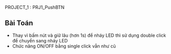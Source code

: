 PROJECT_1 : PRJ1_PushBTN
## Bài Toán ##
- Thay vì bấm nút và giữ lâu (hơn 1s) để nháy LED thì sử dụng double click để chuyển sang nháy LED
- Chức năng ON/OFF bằng single click vẫn như cũ 
